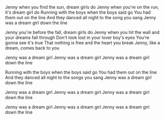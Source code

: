 Jenny when you find the sun, dream girls do
Jenny when you're on the run, it's dream girl do
Running with the boys when the boys said go
You had them out on the line
And they danced all night to the song you sang
Jenny was a dream girl down the line

Jenny you're before the fall, dream girls do
Jenny when you hit the wall and your dreams fall through
Don't look lost in your lover boy's eyes
You're gonna see it's true
That nothing is free and the heart you break
Jenny, like a dream, comes back to you

Jenny was a dream girl
Jenny was a dream girl 
Jenny was a dream girl down the line

Running with the boys when the boys said go
You had them out on the line
And they danced all night to the songs you sang
Jenny was a dream girl down the line

Jenny was a dream girl
Jenny was a dream girl 
Jenny was a dream girl down the line

Jenny was a dream girl
Jenny was a dream girl 
Jenny was a dream girl down the line
